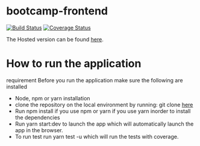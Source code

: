 # bootcamp-frontend
[![Build Status](https://travis-ci.org/wycliffkas/bootcamp-frontend.svg?branch=develop)](https://travis-ci.org/wycliffkas/bootcamp-frontend)
[![Coverage Status](https://coveralls.io/repos/github/wycliffkas/bootcamp-frontend/badge.svg?branch=ft-add-a-question-162837322)](https://coveralls.io/github/wycliffkas/bootcamp-frontend?branch=ft-add-a-question-162837322)

The Hosted version can be found [here](https://bootcamp-react.herokuapp.com/).


# How to run the application
requirement
  Before you run the application make sure the following are installed
  - Node, npm or yarn installation
  - clone the repository on the local environment by running: git clone [here](https://github.com/wycliffkas/bootcamp-frontend)
  - Run npm install if you use npm or yarn if you use yarn inorder to install the dependencies
  - Run yarn start:dev to launch the app which will automatically launch the app in the browser.
  - To run test run yarn test -u which will run the tests with coverage.

